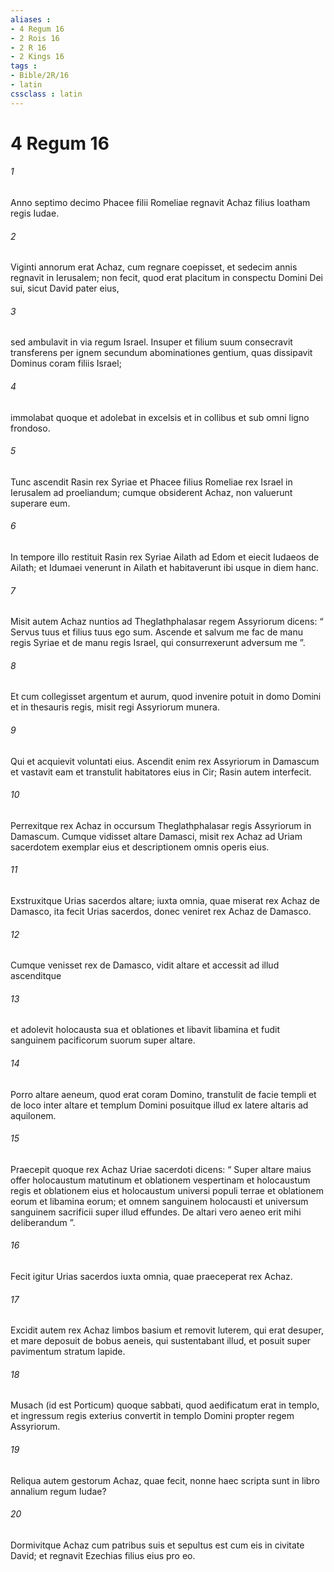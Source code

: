 ```yaml
---
aliases : 
- 4 Regum 16
- 2 Rois 16
- 2 R 16
- 2 Kings 16
tags : 
- Bible/2R/16
- latin
cssclass : latin
---
```


# 4 Regum 16

###### 1
Anno septimo decimo Phacee filii Romeliae regnavit Achaz filius Ioatham regis Iudae. 
###### 2
Viginti annorum erat Achaz, cum regnare coepisset, et sedecim annis regnavit in Ierusalem; non fecit, quod erat placitum in conspectu Domini Dei sui, sicut David pater eius, 
###### 3
sed ambulavit in via regum Israel. Insuper et filium suum consecravit transferens per ignem secundum abominationes gentium, quas dissipavit Dominus coram filiis Israel; 
###### 4
immolabat quoque et adolebat in excelsis et in collibus et sub omni ligno frondoso.
###### 5
Tunc ascendit Rasin rex Syriae et Phacee filius Romeliae rex Israel in Ierusalem ad proeliandum; cumque obsiderent Achaz, non valuerunt superare eum. 
###### 6
In tempore illo restituit Rasin rex Syriae Ailath ad Edom et eiecit Iudaeos de Ailath; et Idumaei venerunt in Ailath et habitaverunt ibi usque in diem hanc. 
###### 7
Misit autem Achaz nuntios ad Theglathphalasar regem Assyriorum dicens: “ Servus tuus et filius tuus ego sum. Ascende et salvum me fac de manu regis Syriae et de manu regis Israel, qui consurrexerunt adversum me ”. 
###### 8
Et cum collegisset argentum et aurum, quod invenire potuit in domo Domini et in thesauris regis, misit regi Assyriorum munera. 
###### 9
Qui et acquievit voluntati eius. Ascendit enim rex Assyriorum in Damascum et vastavit eam et transtulit habitatores eius in Cir; Rasin autem interfecit.
###### 10
Perrexitque rex Achaz in occursum Theglathphalasar regis Assyriorum in Damascum. Cumque vidisset altare Damasci, misit rex Achaz ad Uriam sacerdotem exemplar eius et descriptionem omnis operis eius. 
###### 11
Exstruxitque Urias sacerdos altare; iuxta omnia, quae miserat rex Achaz de Damasco, ita fecit Urias sacerdos, donec veniret rex Achaz de Damasco. 
###### 12
Cumque venisset rex de Damasco, vidit altare et accessit ad illud ascenditque 
###### 13
et adolevit holocausta sua et oblationes et libavit libamina et fudit sanguinem pacificorum suorum super altare. 
###### 14
Porro altare aeneum, quod erat coram Domino, transtulit de facie templi et de loco inter altare et templum Domini posuitque illud ex latere altaris ad aquilonem.
###### 15
Praecepit quoque rex Achaz Uriae sacerdoti dicens: “ Super altare maius offer holocaustum matutinum et oblationem vespertinam et holocaustum regis et oblationem eius et holocaustum universi populi terrae et oblationem eorum et libamina eorum; et omnem sanguinem holocausti et universum sanguinem sacrificii super illud effundes. De altari vero aeneo erit mihi deliberandum ”. 
###### 16
Fecit igitur Urias sacerdos iuxta omnia, quae praeceperat rex Achaz. 
###### 17
Excidit autem rex Achaz limbos basium et removit luterem, qui erat desuper, et mare deposuit de bobus aeneis, qui sustentabant illud, et posuit super pavimentum stratum lapide. 
###### 18
Musach (id est Porticum) quoque sabbati, quod aedificatum erat in templo, et ingressum regis exterius convertit in templo Domini propter regem Assyriorum.
###### 19
Reliqua autem gestorum Achaz, quae fecit, nonne haec scripta sunt in libro annalium regum Iudae? 
###### 20
Dormivitque Achaz cum patribus suis et sepultus est cum eis in civitate David; et regnavit Ezechias filius eius pro eo.
